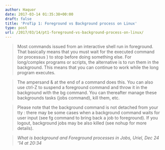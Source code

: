 ```yaml
---
author: Haquor
date: 2017-03-14 01:35:38+00:00
draft: false
title: 'ProTip 1: Foreground vs Background process on Linux'
type: post
url: /2017/03/14/pt1-foreground-vs-background-process-on-linux/
---
```


> Most commands issued from an interactive shell run in foreground. That basically means that you must wait for the executed command (or processus ) to stop before doing something else. For long/complex programs or scripts, the alternative is to run them in the background. This means that you can continue to work while the long program executes.

<!--more-->

> The ampersand & at the end of a command does this. You can also use ctrl-Z to suspend a foreground command and throw it in the background with the bg command. You can thereafter manage these backgrounds tasks (jobs command), kill them, etc.

> Please note that the background command is not detached from your tty : there may be some cases when a background command waits for user input (see fg command to bring back a job to foreground). If you logout, background jobs may be also killed (see nohup for more details).

> <cite>What is background and Foreground processes in Jobs, Uriel, Dec 24 '14 at 20:34</cite>
